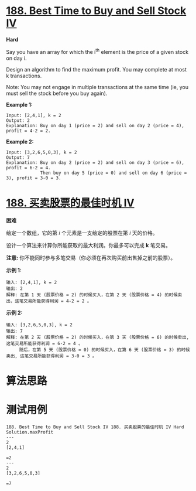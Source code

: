 # [188. Best Time to Buy and Sell Stock IV][enTitle]

**Hard**

Say you have an array for which the i<sup>th</sup> element is the price of a given stock on day i.

Design an algorithm to find the maximum profit. You may complete at most k transactions.

Note: You may not engage in multiple transactions at the same time (ie, you must sell the stock before you buy again).

**Example 1:** 

```
Input: [2,4,1], k = 2
Output: 2
Explanation: Buy on day 1 (price = 2) and sell on day 2 (price = 4), profit = 4-2 = 2.

```

**Example 2:** 

```
Input: [3,2,6,5,0,3], k = 2
Output: 7
Explanation: Buy on day 2 (price = 2) and sell on day 3 (price = 6), profit = 6-2 = 4.
             Then buy on day 5 (price = 0) and sell on day 6 (price = 3), profit = 3-0 = 3.

```


# [188. 买卖股票的最佳时机 IV][cnTitle]

**困难**

给定一个数组，它的第 *i*  个元素是一支给定的股票在第  *i* 天的价格。

设计一个算法来计算你所能获取的最大利润。你最多可以完成 **k**  笔交易。

**注意:**  你不能同时参与多笔交易（你必须在再次购买前出售掉之前的股票）。

**示例 1:** 

```
输入: [2,4,1], k = 2
输出: 2
解释: 在第 1 天 (股票价格 = 2) 的时候买入，在第 2 天 (股票价格 = 4) 的时候卖出，这笔交易所能获得利润 = 4-2 = 2 。

```

**示例 2:** 

```
输入: [3,2,6,5,0,3], k = 2
输出: 7
解释: 在第 2 天 (股票价格 = 2) 的时候买入，在第 3 天 (股票价格 = 6) 的时候卖出, 这笔交易所能获得利润 = 6-2 = 4 。
     随后，在第 5 天 (股票价格 = 0) 的时候买入，在第 6 天 (股票价格 = 3) 的时候卖出, 这笔交易所能获得利润 = 3-0 = 3 。

```




# 算法思路

# 测试用例
```
188. Best Time to Buy and Sell Stock IV 188. 买卖股票的最佳时机 IV Hard
Solution.maxProfit
---
2
[2,4,1]

=2
---
2
[3,2,6,5,0,3]

=7
```

[enTitle]: https://leetcode.com/problems/best-time-to-buy-and-sell-stock-iv/
[cnTitle]: https://leetcode-cn.com/problems/best-time-to-buy-and-sell-stock-iv/
